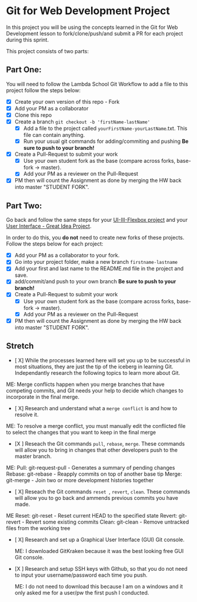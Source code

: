 # Git for Web Development Project
In this project you will be using the concepts learned in the Git for Web Development lesson to fork/clone/push/and submit a PR for each project during this sprint.

This project consists of two parts:

## Part One:
You will need to follow the Lambda School Git Workflow to add a file to this project follow the steps below:

- [X] Create your own version of this repo - Fork
- [X] Add your PM as a collaborator
- [X] Clone this repo
- [X] Create a branch `git checkout -b 'firstName-lastName'`
  - [X] Add a file to the project called `yourFirstName-yourLastName`.txt. This file can contain anything.
  - [X] Run your usual git commands for adding/commiting and pushing **Be sure to push to your branch!**
- [X] Create a Pull-Request to submit your work
  - [X] Use your own student fork as the base (compare across forks, base-fork -> master).
  - [X] Add your PM as a reviewer on the Pull-Request
- [X] PM then will count the Assignment as done by merging the HW back into master "STUDENT FORK".

## Part Two:
Go back and follow the same steps for your [UI-III-Flexbox project](https://github.com/LambdaSchool/UI-III-Flexbox) and your [User Interface - Great Idea Project](https://github.com/LambdaSchool/User-Interface).

In order to do this, you **do not** need to create new forks of these projects. Follow the steps below for each project:

- [X] Add your PM as a collaborator to your fork. 
- [X] Go into your project folder, make a new branch `firstname-lastname`
- [X] Add your first and last name to the README.md file in the project and save.
- [X] add/commit/and push to your own branch  **Be sure to push to your branch!**
- [X] Create a Pull-Request to submit your work
  - [X] Use your own student fork as the base (compare across forks, base-fork -> master).
  - [X] Add your PM as a reviewer on the Pull-Request
- [X] PM then will count the Assignment as done by merging the HW back into master "STUDENT FORK".

## Stretch
- [ X] While the processes learned here will set you up to be successful in most situations, they are just the tip of the iceberg in learning Git. Independantly research the following topics to learn more about Git.

ME: Merge conflicts happen when you merge branches that have competing commits, and Git needs your help to decide which changes to incorporate in the final merge.

  - [ X] Research and understand what a `merge conflict` is and how to resolve it.
  
  ME: To resolve a merge conflict, you must manually edit the conflicted file to select the changes that you want to keep in the final merge
  
  - [X ] Reseach the Git commands `pull`, `rebase`, `merge`. These commands will allow you to bring in changes that other developers push to the master branch.
  
  ME:
  Pull: git-request-pull - Generates a summary of pending changes
  Rebase: git-rebase - Reapply commits on top of another base tip
  Merge: git-merge - Join two or more development histories together
  
  
  - [ X] Reseach the Git commands `reset `, `revert`, `clean`. These commands will allow you to go back and ammends previous commits you have made.
  
  ME
  Reset: git-reset - Reset current HEAD to the specified state
  Revert: git-revert - Revert some existing commits
  Clean: git-clean - Remove untracked files from the working tree

- [ X] Research and set up a Graphical User Interface (GUI) Git console. 

  ME: I downloaded GitKraken because it was the best looking free GUI Git console.

- [X ] Research and setup SSH keys with Github, so that you do not need to input your username/password each time you push. 

  ME: I do not need to download this because I am on a windows and it only asked me for a user/pw the first push I conducted. 

